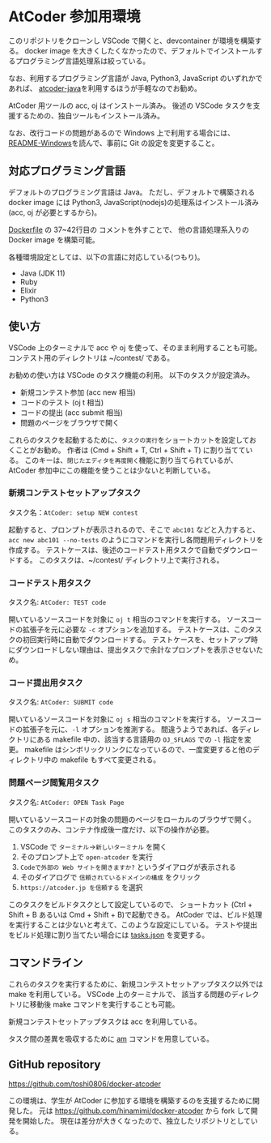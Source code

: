 # AtCoder 参加用環境

このリポジトリをクローンし VSCode で開くと、devcontainer が環境を構築する。
docker image を大きくしたくなかったので、デフォルトでインストールするプログラミング言語処理系は絞っている。

なお、利用するプログラミング言語が Java, Python3, JavaScript のいずれかであれば、
[atcoder-java](https://github.com/smkwlab/atcoder-java)を利用するほうが手軽なのでお勧め。

AtCoder 用ツールの acc, oj はインストール済み。
後述の VSCode タスクを支援するための、独自ツールもインストール済み。

なお、改行コードの問題があるので Windows 上で利用する場合には、
[README-Windows](README-Windows.md)を読んで、事前に Git の設定を変更すること。

## 対応プログラミング言語

デフォルトのプログラミング言語は Java。
ただし、デフォルトで構築される docker image には Python3, JavaScript(nodejs)の処理系はインストール済み(acc, oj が必要とするから)。

[Dockerfile](.devcontainer/Dockerfile) の 37~42行目の コメントを外すことで、
他の言語処理系入りの Docker image を構築可能。

各種環境設定としては、以下の言語に対応している(つもり)。

- Java (JDK 11)
- Ruby
- Elixir
- Python3

## 使い方

VSCode 上のターミナルで acc や oj を使って、そのまま利用することも可能。コンテスト用のディレクトリは ~/contest/ である。

お勧めの使い方は VSCode のタスク機能の利用。
以下のタスクが設定済み。

- 新規コンテスト参加 (acc new 相当)
- コードのテスト (oj t 相当)
- コードの提出 (acc submit 相当)
- 問題のページをブラウザで開く

これらのタスクを起動するために、`タスクの実行`をショートカットを設定しておくことがお勧め。
作者は (Cmd + Shift + T, Ctrl + Shift + T) に割り当てている。
このキーは、`閉じたエディタを再度開く`機能に割り当てられているが、
AtCoder 参加中にこの機能を使うことは少ないと判断している。

### 新規コンテストセットアップタスク

タスク名：`AtCoder: setup NEW contest` 

起動すると、プロンプトが表示されるので、そこで `abc101` などと入力すると、`acc new abc101 --no-tests` のようにコマンドを実行し各問題用ディレクトリを作成する。
テストケースは、後述のコードテスト用タスクで自動でダウンロードする。
このタスクは、~/contest/ ディレクトリ上で実行される。

### コードテスト用タスク

タスク名: `AtCoder: TEST code`

開いているソースコードを対象に `oj t` 相当のコマンドを実行する。
ソースコードの拡張子を元に必要な `-c` オプションを追加する。
テストケースは、このタスクの初回実行時に自動でダウンロードする。
テストケースを、セットアップ時にダウンロードしない理由は、提出タスクで余計なプロンプトを表示させないため。

### コード提出用タスク

タスク名: `AtCoder: SUBMIT code`

開いているソースコードを対象に `oj s` 相当のコマンドを実行する。
ソースコードの拡張子を元に、`-l` オプションを推測する。
間違うようであれば、各ディレクトリにある makefile 中の、該当する言語用の `OJ_SFLAGS` での `-l` 指定を変更。
makefile はシンボリックリンクになっているので、一度変更すると他のディレクトリ中の makefile もすべて変更される。


### 問題ページ閲覧用タスク

タスク名: `AtCoder: OPEN Task Page`

開いているソースコードの対象の問題のページをローカルのブラウザで開く。
このタスクのみ、コンテナ作成後一度だけ、以下の操作が必要。

1. VSCode で `ターミナル`→`新しいターミナル` を開く
2. そのプロンプト上で `open-atcoder` を実行
3. `Codeで外部の Web サイトを開きますか?` というダイアログが表示される
4. そのダイアログで `信頼されているドメインの構成` をクリック
5. `https://atcoder.jp を信頼する` を選択

このタスクをビルドタスクとして設定しているので、
ショートカット (Ctrl + Shift + B あるいは Cmd + Shift + B)で起動できる。
AtCoder では、ビルド処理を実行することは少ないと考えて、このような設定にしている。
テストや提出をビルド処理に割り当てたい場合には [tasks.json](.vscode/tasks.json) を変更する。

## コマンドライン

これらのタスクを実行するために、新規コンテストセットアップタスク以外では make を利用している。
VSCode 上のターミナルで、
該当する問題のディレクトリに移動後 make コマンドを実行することも可能。

新規コンテストセットアップタスクは acc を利用している。

タスク間の差異を吸収するために [am](bin/am) コマンドを用意している。

## GitHub repository
https://github.com/toshi0806/docker-atcoder

この環境は、学生が AtCoder に参加する環境を構築するのを支援するために開発した。
元は https://github.com/hinamimi/docker-atcoder から fork して開発を開始した。
現在は差分が大きくなったので、独立したリポジトリとしている。
